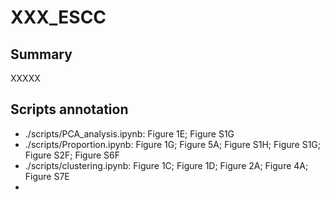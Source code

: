 # XXX_ESCC

## Summary
XXXXX



## Scripts annotation
* ./scripts/PCA_analysis.ipynb: Figure 1E; Figure S1G
* ./scripts/Proportion.ipynb: Figure 1G; Figure 5A; Figure S1H; Figure S1G; Figure S2F; Figure S6F
* ./scripts/clustering.ipynb: Figure 1C; Figure 1D; Figure 2A; Figure 4A; Figure S7E
* 
